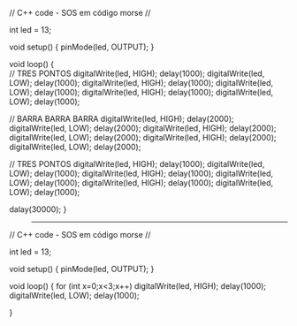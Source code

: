 // C++ code - SOS em código morse
//

int led = 13;

void setup()
{
 pinMode(led, OUTPUT);
}

void loop()
{  
  // TRES PONTOS
 digitalWrite(led, HIGH);
  delay(1000);
  digitalWrite(led, LOW);
  delay(1000);
   digitalWrite(led, HIGH);
  delay(1000);
  digitalWrite(led, LOW);
  delay(1000);
   digitalWrite(led, HIGH);
  delay(1000);
  digitalWrite(led, LOW);
  delay(1000);
  
  
  // BARRA BARRA BARRA
   digitalWrite(led, HIGH);
  delay(2000);
  digitalWrite(led, LOW);
  delay(2000);
   digitalWrite(led, HIGH);
  delay(2000);
  digitalWrite(led, LOW);
  delay(2000);
   digitalWrite(led, HIGH);
  delay(2000);
  digitalWrite(led, LOW);
  delay(2000);
  
  
  // TRES PONTOS
   digitalWrite(led, HIGH);
  delay(1000);
  digitalWrite(led, LOW);
  delay(1000);
   digitalWrite(led, HIGH);
  delay(1000);
  digitalWrite(led, LOW);
  delay(1000);
   digitalWrite(led, HIGH);
  delay(1000);
  digitalWrite(led, LOW);
  delay(1000);
  
  dalay(30000);
  }

  > ------------------------------------------------------------------------------

// C++ code - SOS em código morse
//

int led = 13;

void setup()
{
 pinMode(led, OUTPUT);
}

void loop()
{
  for (int x=0;x<3;x++)
    digitalWrite(led, HIGH);
  delay(1000);
  digitalWrite(led, LOW);
  delay(1000);
  
}
